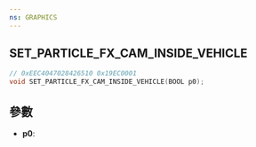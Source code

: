```yaml
---
ns: GRAPHICS
---
```

## SET_PARTICLE_FX_CAM_INSIDE_VEHICLE

```c
// 0xEEC4047028426510 0x19EC0001
void SET_PARTICLE_FX_CAM_INSIDE_VEHICLE(BOOL p0);
```


## 參數
* **p0**: 

